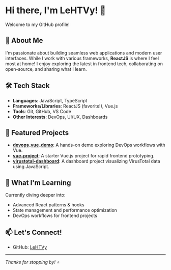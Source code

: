 # Hi there, I'm LeHTVy! 👋

Welcome to my GitHub profile!

## 🚀 About Me
I'm passionate about building seamless web applications and modern user interfaces. While I work with various frameworks, **ReactJS** is where I feel most at home! I enjoy exploring the latest in frontend tech, collaborating on open-source, and sharing what I learn.

## 🛠️ Tech Stack

- **Languages**: JavaScript, TypeScript
- **Frameworks/Libraries**: ReactJS (favorite!), Vue.js
- **Tools**: Git, GitHub, VS Code
- **Other Interests**: DevOps, UI/UX, Dashboards

## 📌 Featured Projects

- [**devops_vue_demo**](https://github.com/LeHTVy/devops_vue_demo): A hands-on demo exploring DevOps workflows with Vue.
- [**vue-project**](https://github.com/LeHTVy/vue-project): A starter Vue.js project for rapid frontend prototyping.
- [**virustotal-dashboard**](https://github.com/LeHTVy/virustotal-dashboard): A dashboard project visualizing VirusTotal data using JavaScript.

<!-- Add your ReactJS projects here! -->

## 🌱 What I'm Learning

Currently diving deeper into:
- Advanced React patterns & hooks
- State management and performance optimization
- DevOps workflows for frontend projects

## 📫 Let's Connect!

- GitHub: [LeHTVy](https://github.com/LeHTVy)
<!-- Add LinkedIn/Twitter/personal website if you want -->

---

_Thanks for stopping by!_ ⭐
